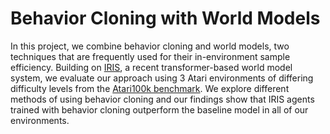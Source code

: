 # Behavior Cloning with World Models
In this project, we combine behavior cloning and world models, two techniques that are frequently used for their in-environment sample efficiency. Building on [IRIS](https://arxiv.org/abs/2209.00588), a recent transformer-based world model system, we evaluate our approach using 3 Atari environments of differing difficulty levels from the [Atari100k benchmark](https://arxiv.org/abs/1903.00374). We explore different methods of using behavior cloning and our findings show that IRIS agents trained with behavior cloning outperform the baseline model in all of our environments.
